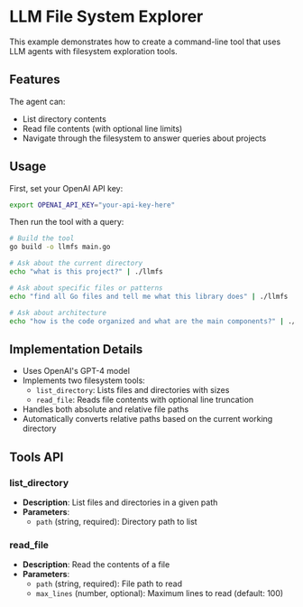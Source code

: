 # LLM File System Explorer

This example demonstrates how to create a command-line tool that uses LLM agents with filesystem exploration tools.

## Features

The agent can:
- List directory contents
- Read file contents (with optional line limits)
- Navigate through the filesystem to answer queries about projects

## Usage

First, set your OpenAI API key:
```bash
export OPENAI_API_KEY="your-api-key-here"
```

Then run the tool with a query:
```bash
# Build the tool
go build -o llmfs main.go

# Ask about the current directory
echo "what is this project?" | ./llmfs

# Ask about specific files or patterns
echo "find all Go files and tell me what this library does" | ./llmfs

# Ask about architecture
echo "how is the code organized and what are the main components?" | ./llmfs
```

## Implementation Details

- Uses OpenAI's GPT-4 model
- Implements two filesystem tools:
  - `list_directory`: Lists files and directories with sizes
  - `read_file`: Reads file contents with optional line truncation
- Handles both absolute and relative file paths
- Automatically converts relative paths based on the current working directory

## Tools API

### list_directory
- **Description**: List files and directories in a given path
- **Parameters**: 
  - `path` (string, required): Directory path to list

### read_file  
- **Description**: Read the contents of a file
- **Parameters**:
  - `path` (string, required): File path to read
  - `max_lines` (number, optional): Maximum lines to read (default: 100)
